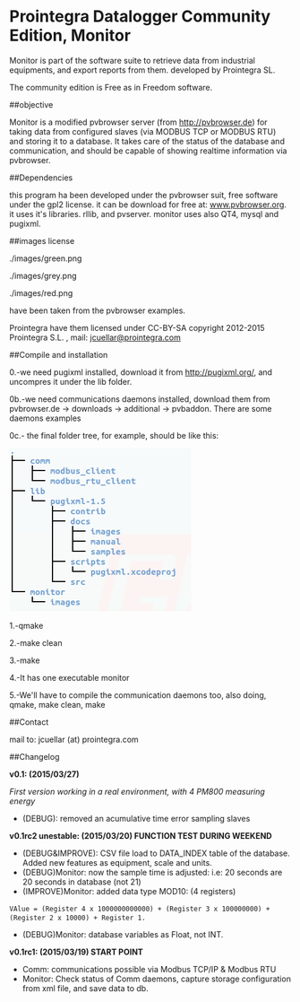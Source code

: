 Prointegra Datalogger Community Edition, Monitor
========

Monitor is part of the software suite to retrieve data from industrial equipments, and export reports from them. developed by Prointegra SL.

The community edition is Free as in Freedom software.

##objective

Monitor is a modified pvbrowser server (from http://pvbrowser.de) for taking data from configured slaves (via MODBUS TCP or MODBUS RTU) and storing it to a database.
It takes care of the status of the database and communication, and should be capable of showing realtime information via pvbrowser.


##Dependencies


this program ha been developed under the pvbrowser suit, free software under the gpl2 license. it can be download for free at: www.pvbrowser.org.
it uses it's libraries. rllib, and pvserver.
monitor uses also QT4, mysql and pugixml.

##images license

./images/green.png

./images/grey.png

./images/red.png

have been taken from the pvbrowser examples.

Prointegra have them licensed under
CC-BY-SA
copyright 2012-2015 Prointegra S.L. , mail: jcuellar@prointegra.com

##Compile and installation

0.-we need pugixml installed, download it from http://pugixml.org/, and uncompres it under the lib folder.

0b.-we need communications daemons installed, download them from pvbrowser.de -> downloads -> additional -> pvbaddon. There are some daemons examples

0c.- the final folder tree, for example, should be like this:

![](folder_tree.png)

1.-qmake

2.-make clean

3.-make

4.-It has one executable
monitor

5.-We'll have to compile the communication daemons too, also doing, qmake, make clean, make

##Contact

mail to: jcuellar (at) prointegra.com


##Changelog

**v0.1: (2015/03/27)**

*First version working in a real environment, with 4 PM800 measuring energy*

* (DEBUG): removed an acumulative time error sampling slaves

**v0.1rc2 unestable: (2015/03/20) FUNCTION TEST DURING WEEKEND**

* (DEBUG&IMPROVE): CSV file load to DATA_INDEX table of the database. Added new features as equipment, scale and units.
* (DEBUG)Monitor: now the sample time is adjusted: i.e: 20 seconds are 20 seconds in database (not 21)
* (IMPROVE)Monitor: added data type MOD10: (4 registers)
```
VAlue = (Register 4 x 1000000000000) + (Register 3 x 100000000) + (Register 2 x 10000) + Register 1.
```
* (DEBUG)Monitor: database variables as Float, not INT.

**v0.1rc1: (2015/03/19) START POINT**


* Comm: communications possible via Modbus TCP/IP & Modbus RTU
* Monitor: Check status of Comm daemons, capture storage configuration from xml file, and save data to db.

